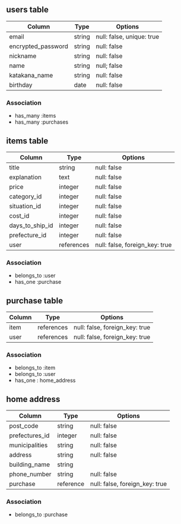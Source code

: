 ## users table


| Column             | Type                | Options                   |
|--------------------|---------------------|---------------------------|
| email              | string              | null: false, unique: true |
| encrypted_password | string              | null: false               |
| nickname           | string              | null: false               |
| name               | string              | null; false               |
| katakana_name      | string              | null: false               |
| birthday           | date                | null: false               |

### Association

* has_many :items
* has_many :purchases


## items table

| Column                              | Type       | Options                        |
|-------------------------------------|------------|--------------------------------|
| title                               | string     | null: false                    |
| explanation                         | text       | null: false                    |
| price                               | integer    | null: false                    |
| category_id                         | integer    | null: false                    |
| situation_id                        | integer    | null: false                    |
| cost_id                             | integer    | null: false                    |
| days_to_ship_id                     | integer    | null: false                    |
| prefecture_id                       | integer    | null: false                    |
| user                                | references | null: false, foreign_key: true |  

### Association

- belongs_to :user
- has_one :purchase

## purchase table

| Column      | Type       | Options                        |
|-------------|------------|--------------------------------|
| item        | references | null: false, foreign_key: true |
| user        | references | null: false, foreign_key: true |

### Association

- belongs_to :item
- belongs_to :user
- has_one : home_address


## home address


| Column           | Type       | Options                        |
|------------------|------------|--------------------------------|
| post_code        | string     | null: false                    |
| prefectures_id   | integer    | null: false                    |
| municipalities   | string     | null: false                    |
| address          | string     | null: false                    |
| building_name    | string     |                                |
| phone_number     | string     | null: false                    |
| purchase         | reference  | null: false, foreign_key: true |



### Association

- belongs_to :purchase